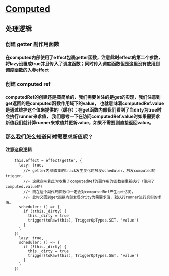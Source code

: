 # [Computed](https://v3.cn.vuejs.org/api/computed-watch-api.html#computed)

## 处理逻辑
### 创建 getter 副作用函数
#### 在computed内部使用了effect包裹getter函数，注意此时effect的第二个参数， 将lazy设置成true并且传入了调度函数；同时传入调度函数但是这里没有使用到调度函数的入参effect


### 创建 computed ref
#### computedRef的创建还是蛮简单的，我们需要关注的是get的实现，我们注意到get返回的是computed函数作用域下的value， 也就意味着computedRef.value是通过维护这个值来提供的（缓存）；在get函数内部我们看到了当dirty为true时会执行runner来求值， 我们思考一下在访问computedRef.value时如果需要求新值我们就计算runner来求值并更新value，如果不需要则直接返回value。

### 那么我们怎么知道何时需要求新值呢？
#### 注意这段逻辑
```tsx
    this.effect = effect(getter, {
      lazy: true,
		//+ getter内部收集的track发生变化时触发scheduler，触发computed的trigger，
		//+ 这就意味着此时收集了computedRef的副作用的函数会重新执行（使用了computed.value的）
		//+ 而在这个副作用函数中一定会对computedRef产生get访问，
		//+ 此时又回到get函数内部发现drity为需要求值，就执行runner进行真实的求值。
      scheduler: () => {
        if (!this._dirty) {
          this._dirty = true
          trigger(toRaw(this), TriggerOpTypes.SET, 'value')
        }
      }
    })
      lazy: true,
      scheduler: () => {
        if (!this._dirty) {
          this._dirty = true
          trigger(toRaw(this), TriggerOpTypes.SET, 'value')
        }
      }
    })
```
